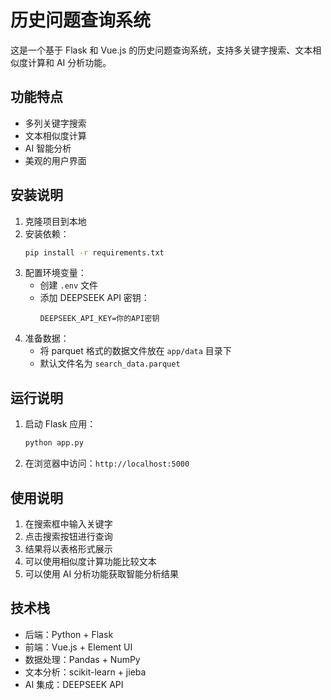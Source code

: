 # 历史问题查询系统

这是一个基于 Flask 和 Vue.js 的历史问题查询系统，支持多关键字搜索、文本相似度计算和 AI 分析功能。

## 功能特点

- 多列关键字搜索
- 文本相似度计算
- AI 智能分析
- 美观的用户界面

## 安装说明

1. 克隆项目到本地
2. 安装依赖：
   ```bash
   pip install -r requirements.txt
   ```
3. 配置环境变量：
   - 创建 `.env` 文件
   - 添加 DEEPSEEK API 密钥：
     ```
     DEEPSEEK_API_KEY=你的API密钥
     ```
4. 准备数据：
   - 将 parquet 格式的数据文件放在 `app/data` 目录下
   - 默认文件名为 `search_data.parquet`

## 运行说明

1. 启动 Flask 应用：
   ```bash
   python app.py
   ```
2. 在浏览器中访问：`http://localhost:5000`

## 使用说明

1. 在搜索框中输入关键字
2. 点击搜索按钮进行查询
3. 结果将以表格形式展示
4. 可以使用相似度计算功能比较文本
5. 可以使用 AI 分析功能获取智能分析结果

## 技术栈

- 后端：Python + Flask
- 前端：Vue.js + Element UI
- 数据处理：Pandas + NumPy
- 文本分析：scikit-learn + jieba
- AI 集成：DEEPSEEK API 